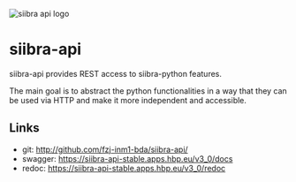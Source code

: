 ![siibra api logo](siibra-api.jpeg)

# siibra-api

siibra-api provides REST access to siibra-python features.

The main goal is to abstract the python functionalities in a way that they can be used via HTTP and make it more independent and accessible.


## Links

- git: <http://github.com/fzj-inm1-bda/siibra-api/>
- swagger: <https://siibra-api-stable.apps.hbp.eu/v3_0/docs>
- redoc: <https://siibra-api-stable.apps.hbp.eu/v3_0/redoc>
